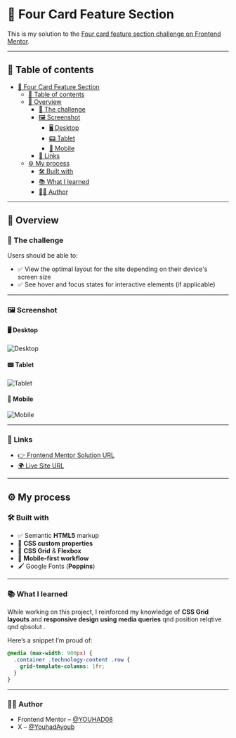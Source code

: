 # 🚀 Four Card Feature Section

This is my solution to the [Four card feature section challenge on Frontend Mentor](https://www.frontendmentor.io/challenges/four-card-feature-section-weK1eFYK).

---

## 📑 Table of contents

- [🚀 Four Card Feature Section](#-four-card-feature-section)
  - [📑 Table of contents](#-table-of-contents)
  - [📌 Overview](#-overview)
    - [🎯 The challenge](#-the-challenge)
    - [🖼️ Screenshot](#️-screenshot)
      - [🖥️ Desktop](#️-desktop)
      - [📟 Tablet](#-tablet)
      - [📱 Mobile](#-mobile)
    - [🔗 Links](#-links)
  - [⚙️ My process](#️-my-process)
    - [🛠️ Built with](#️-built-with)
    - [📚 What I learned](#-what-i-learned)
    - [👨‍💻 Author](#-author)

---

## 📌 Overview

### 🎯 The challenge

Users should be able to:

- ✅ View the optimal layout for the site depending on their device's screen size
- ✅ See hover and focus states for interactive elements (if applicable)

---

### 🖼️ Screenshot

#### 🖥️ Desktop

![Desktop](design\desktop-design.jpg)

#### 📟 Tablet

![Tablet](design\tablet-design.png)

#### 📱 Mobile

![Mobile](design\mobile-design.jpg)

---

### 🔗 Links

- [👉 Frontend Mentor Solution URL](https://your-solution-url.com)
- [🌍 Live Site URL](https://your-live-site-url.com)

---

## ⚙️ My process

### 🛠️ Built with

- ✅ Semantic **HTML5** markup
- 🎨 **CSS custom properties**
- 📐 **CSS Grid** & **Flexbox**
- 📱 **Mobile-first workflow**
- 🖌️ Google Fonts (**Poppins**)

---

### 📚 What I learned

While working on this project, I reinforced my knowledge of **CSS Grid layouts** and **responsive design using media queries** qnd position relqtive qnd qbsolut .

Here’s a snippet I’m proud of:

```css
@media (max-width: 900px) {
  .container .technology-content .row {
    grid-template-columns: 1fr;
  }
}
```

---

### 👨‍💻 Author

- Frontend Mentor – [@YOUHAD08](https://www.frontendmentor.io/profile/YOUHAD08)
- X – [@YouhadAyoub](https://x.com/YouhadAyoub)
